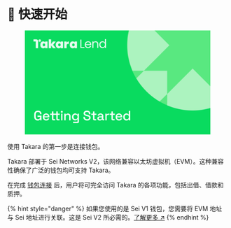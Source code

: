 # 💠 快速开始



<figure><img src="../../.gitbook/assets/getting-started.png" alt=""><figcaption></figcaption></figure>

使用 Takara 的第一步是连接钱包。

Takara 部署于 Sei Networks V2，该网络兼容以太坊虚拟机（EVM）。这种兼容性确保了广泛的钱包均可支持 Takara。

在完成 [钱包连接](wallet-connection.md) 后，用户将可完全访问 Takara 的各项功能，包括出借、借款和质押。

{% hint style="danger" %}
如果您使用的是 Sei V1 钱包，您需要将 EVM 地址与 Sei 地址进行关联。这是 Sei V2 所必需的。[了解更多 ↗](https://seistartguide.addpotion.com/)
{% endhint %}
